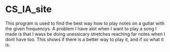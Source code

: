 # CS_IA_site

This program is used to find the best way how to play notes on a gutiar with the given frequencys. A problem I have alot when I want to play a song I made is that I wass be doing unessicary stretches reaching far notes when I dont have too. This shows if there is a better way to play it, and if so what it is.
